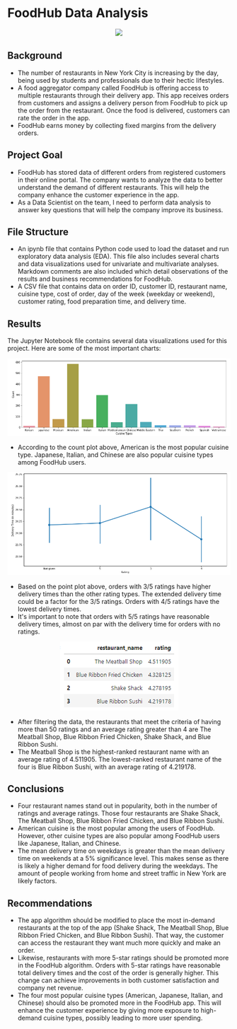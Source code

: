 # FoodHub Data Analysis

<p align="center">
  <img src="https://assets.rebelmouse.io/eyJhbGciOiJIUzI1NiIsInR5cCI6IkpXVCJ9.eyJpbWFnZSI6Imh0dHBzOi8vYXNzZXRzLnJibC5tcy8yMjg5OTY5NS9vcmlnaW4uanBnIiwiZXhwaXJlc19hdCI6MTc1MTMyMzk3M30.LVgqjpTVjtEZQ_ZZT2ZAJs47PFU_C3RXw53tsjidr08/img.jpg?width=1200&height=630&coordinates=107%2C0%2C107%2C0" width=200/>
</p>

Background
---------------
* The number of restaurants in New York City is increasing by the day, being used by students and professionals due to their hectic lifestyles.
* A food aggregator company called FoodHub is offering access to multiple restaurants through their delivery app. This app receives orders from customers and assigns a delivery person from FoodHub to pick up the order from the restaurant. Once the food is delivered, customers can rate the order in the app.
* FoodHub earns money by collecting fixed margins from the delivery orders.

Project Goal
--------------
* FoodHub has stored data of different orders from registered customers in their online portal. The company wants to analyze the data to better understand the demand of different restaurants. This will help the company enhance the customer experience in the app.
* As a Data Scientist on the team, I need to perform data analysis to answer key questions that will help the company improve its business.

File Structure
----------------
* An ipynb file that contains Python code used to load the dataset and run exploratory data analysis (EDA). This file also includes several charts and data visualizations used for univariate and multivariate analyses. Markdown comments are also included which detail observations of the results and business recommendations for FoodHub.
* A CSV file that contains data on order ID, customer ID, restaurant name, cuisine type, cost of order, day of the week (weekday or weekend), customer rating, food preparation time, and delivery time.

Results
---------
The Jupyter Notebook file contains several data visualizations used for this project. Here are some of the most important charts:

<p align="center">
  <img src="https://github.com/esaritepe/FoodHub_DataAnalysis/blob/main/screenshots/Most%20Popular%20Cuisines.png"/>
</p>

* According to the count plot above, American is the most popular cuisine type. Japanese, Italian, and Chinese are also popular cuisine types among FoodHub users.

<p align="center">
  <img src="https://github.com/esaritepe/FoodHub_DataAnalysis/blob/main/screenshots/Delivery%20Time%20vs%20Rating.png"/>
</p>

* Based on the point plot above, orders with 3/5 ratings have higher delivery times than the other rating types. The extended delivery time could be a factor for the 3/5 ratings. Orders with 4/5 ratings have the lowest delivery times.
* It's important to note that orders with 5/5 ratings have reasonable delivery times, almost on par with the delivery time for orders with no ratings.

<p align="center">
  <img src="https://github.com/esaritepe/FoodHub_DataAnalysis/blob/main/screenshots/Popular%20Restaurants%20by%20Average%20Rating.png"/>
</p>

* After filtering the data, the restaurants that meet the criteria of having more than 50 ratings and an average rating greater than 4 are The Meatball Shop, Blue Ribbon Fried Chicken, Shake Shack, and Blue Ribbon Sushi.
* The Meatball Shop is the highest-ranked restaurant name with an average rating of 4.511905. The lowest-ranked restaurant name of the four is Blue Ribbon Sushi, with an average rating of 4.219178.

Conclusions 
------------
* Four restaurant names stand out in popularity, both in the number of ratings and average ratings. Those four restaurants are Shake Shack, The Meatball Shop, Blue Ribbon Fried Chicken, and Blue Ribbon Sushi.
* American cuisine is the most popular among the users of FoodHub. However, other cuisine types are also popular among FoodHub users like Japanese, Italian, and Chinese.
* The mean delivery time on weekdays is greater than the mean delivery time on weekends at a 5% significance level. This makes sense as there is likely a higher demand for food delivery during the weekdays. The amount of people working from home and street traffic in New York are likely factors.

Recommendations
----------------
* The app algorithm should be modified to place the most in-demand restaurants at the top of the app (Shake Shack, The Meatball Shop, Blue Ribbon Fried Chicken, and Blue Ribbon Sushi). That way, the customer can access the restaurant they want much more quickly and make an order.
* Likewise, restaurants with more 5-star ratings should be promoted more in the FoodHub algorithm. Orders with 5-star ratings have reasonable total delivery times and the cost of the order is generally higher. This change can achieve improvements in both customer satisfaction and company net revenue.
* The four most popular cuisine types (American, Japanese, Italian, and Chinese) should also be promoted more in the FoodHub app. This will enhance the customer experience by giving more exposure to high-demand cuisine types, possibly leading to more user spending.
